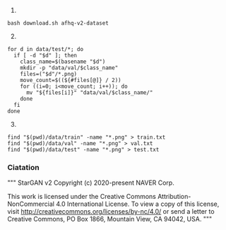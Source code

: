 1. 

```
bash download.sh afhq-v2-dataset
```

2.

```
for d in data/test/*; do
  if [ -d "$d" ]; then
    class_name=$(basename "$d")
    mkdir -p "data/val/$class_name"
    files=("$d"/*.png)
    move_count=$((${#files[@]} / 2))
    for ((i=0; i<move_count; i++)); do
      mv "${files[i]}" "data/val/$class_name/"
    done
  fi
done
```

3.
```
find "$(pwd)/data/train" -name "*.png" > train.txt
find "$(pwd)/data/val" -name "*.png" > val.txt
find "$(pwd)/data/test" -name "*.png" > test.txt
```

### Ciatation
"""
StarGAN v2
Copyright (c) 2020-present NAVER Corp.

This work is licensed under the Creative Commons Attribution-NonCommercial
4.0 International License. To view a copy of this license, visit
http://creativecommons.org/licenses/by-nc/4.0/ or send a letter to
Creative Commons, PO Box 1866, Mountain View, CA 94042, USA.
"""
